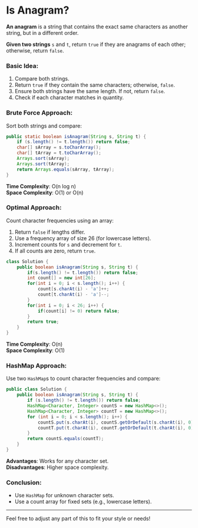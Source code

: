 # Is Anagram?

**An anagram** is a string that contains the exact same characters as another string, but in a different order. 

**Given two strings** `s` and `t`, return `true` if they are anagrams of each other; otherwise, return `false`.

### Basic Idea:
1. Compare both strings.
2. Return `true` if they contain the same characters; otherwise, `false`.
3. Ensure both strings have the same length. If not, return `false`.
4. Check if each character matches in quantity.

### **Brute Force Approach:**
Sort both strings and compare:
```java
public static boolean isAnagram(String s, String t) {
    if (s.length() != t.length()) return false;
    char[] sArray = s.toCharArray();
    char[] tArray = t.toCharArray();
    Arrays.sort(sArray);
    Arrays.sort(tArray);
    return Arrays.equals(sArray, tArray);
}
```
**Time Complexity**: O(n log n)  
**Space Complexity**: O(1) or O(n)

### **Optimal Approach:**
Count character frequencies using an array:
1. Return `false` if lengths differ.
2. Use a frequency array of size 26 (for lowercase letters).
3. Increment counts for `s` and decrement for `t`.
4. If all counts are zero, return `true`.

```java
class Solution {
    public boolean isAnagram(String s, String t) {
        if(s.length() != t.length()) return false;
        int count[] = new int[26];
        for(int i = 0; i < s.length(); i++) {
            count[s.charAt(i) - 'a']++;
            count[t.charAt(i) - 'a']--;
        }
        for(int i = 0; i < 26; i++) {
            if(count[i] != 0) return false;
        }
        return true;
    }
}
```
**Time Complexity**: O(n)  
**Space Complexity**: O(1)

### **HashMap Approach:**
Use two `HashMap`s to count character frequencies and compare:
```java
public class Solution {
    public boolean isAnagram(String s, String t) {
        if (s.length() != t.length()) return false;
        HashMap<Character, Integer> countS = new HashMap<>();
        HashMap<Character, Integer> countT = new HashMap<>();
        for (int i = 0; i < s.length(); i++) {
            countS.put(s.charAt(i), countS.getOrDefault(s.charAt(i), 0) + 1);
            countT.put(t.charAt(i), countT.getOrDefault(t.charAt(i), 0) + 1);
        }
        return countS.equals(countT);
    }
}
```
**Advantages**: Works for any character set.  
**Disadvantages**: Higher space complexity.

### Conclusion:
- Use `HashMap` for unknown character sets.
- Use a count array for fixed sets (e.g., lowercase letters).

---

Feel free to adjust any part of this to fit your style or needs!
